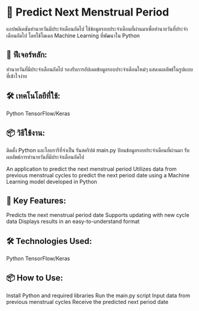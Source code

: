 # 🌸 Predict Next Menstrual Period

แอปพลิเคชันทำนายวันมีประจำเดือนถัดไป
ใช้ข้อมูลรอบประจำเดือนที่ผ่านมาเพื่อทำนายวันที่ประจำเดือนถัดไป โดยใช้โมเดล Machine Learning ที่พัฒนาใน Python

## 🎯 ฟีเจอร์หลัก:
ทำนายวันที่มีประจำเดือนถัดไป
รองรับการอัปเดตข้อมูลรอบประจำเดือนใหม่ๆ
แสดงผลลัพธ์ในรูปแบบที่เข้าใจง่าย

## 🛠️ เทคโนโลยีที่ใช้:
Python
TensorFlow/Keras

## 📦 วิธีใช้งาน:
ติดตั้ง Python และไลบรารีที่จำเป็น
รันสคริปต์ main.py
ป้อนข้อมูลรอบประจำเดือนที่ผ่านมา
รับผลลัพธ์การทำนายวันที่มีประจำเดือนถัดไป

An application to predict the next menstrual period
Utilizes data from previous menstrual cycles to predict the next period date using a Machine Learning model developed in Python

## 🎯 Key Features:
Predicts the next menstrual period date
Supports updating with new cycle data
Displays results in an easy-to-understand format

## 🛠️ Technologies Used:
Python
TensorFlow/Keras

## 📦 How to Use:
Install Python and required libraries
Run the main.py script
Input data from previous menstrual cycles
Receive the predicted next period date
